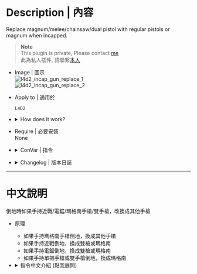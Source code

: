 # Description | 內容
Replace magnum/melee/chainsaw/dual pistol with regular pistols or magnum when incapped.

> __Note__ <br/>
This plugin is private, Please contact [me](/#私人插件列表-private-plugins-list)<br/>
此為私人插件, 請聯繫[本人](/#私人插件列表-private-plugins-list)

* Image | 圖示
<br/>![l4d2_incap_gun_replace_1](image/l4d2_incap_gun_replace_1.gif)
<br/>![l4d2_incap_gun_replace_2](image/l4d2_incap_gun_replace_2.gif)

* Apply to | 適用於
	```
	L4D2
	```

* <details><summary>How does it work?</summary>

	* If player incaps
		* Replace magnum with regular pistols, restore magnum when get up
		* Replace melee weapons with double pistols or magnum, restore melee weapons when get up
		* Replace chainsaw with double pistols or magnum, restore chainsaw when get up
		* Replace single pistol with magnum, restore single pistol when get up
		* Replace dual pistol with magnum, restore dual pistol when get up
</details>

* Require | 必要安裝
<br/>None

* <details><summary>ConVar | 指令</summary>

	* cfg/sourcemod/l4d2_incap_gun_replace.cfg
		```php
		// 0=Plugin off, 1=Plugin on.
		l4d2_incap_gun_replace_enable "1"

		// Replace magnum with 0=Single Pistol, 1=Double Pistols, -1=Disable
		l4d2_incap_gun_replace_magnum "-1"

		// Replace melee weapons with 0=Double Pistols, 1=Magnum pistol, -1=Disable
		l4d2_incap_gun_replace_melee "1"

		// Replace chainsaw with 0=Double Pistols, 1=Magnum pistol, -1=Disable
		l4d2_incap_gun_replace_chainsaw "1"

		// Replace single pistol weapons with 0=Double Pistols, 1=Magnum pistol, -1=Disable
		l4d2_incap_gun_replace_sin_pistol "1"

		// Replace dual pistol weapons with 0=Single Pistols, 1=Magnum pistol, -1=Disable
		l4d2_incap_gun_replace_dual_pistol "1"
		```
</details>

* <details><summary>Changelog | 版本日誌</summary>

	* v1.1h (2025-1-14)
		* Update cvars
		* Replace chainsaw, singe pistol, dual pistol

	* v1.0h (2024-12-3)
		* Add melee weapons
		* Add cvars

	* Original
		[From SirPlease/L4D2-Competitive-Rework](https://github.com/SirPlease/L4D2-Competitive-Rework/blob/master/addons/sourcemod/scripting/l4d2_magnum_incap.sp)
</details>

- - - -
# 中文說明
倒地時如果手持近戰/電鋸/瑪格南手槍/雙手槍，改換成其他手槍

* 原理
	* 如果手持瑪格南手槍倒地，換成其他手槍
	* 如果手持近戰倒地，換成雙槍或瑪格南
	* 如果手持電鋸倒地，換成雙槍或瑪格南
	* 如果手持單把手槍或雙手槍倒地，換成瑪格南

* <details><summary>指令中文介紹 (點我展開)</summary>

	* cfg/sourcemod/l4d2_incap_gun_replace.cfg
		```php
		// 0=關閉插件, 1=啟動插件
		l4d2_incap_gun_replace_enable "1"

		// 瑪格南手槍換成 0=單把手槍, 1=雙槍, -1=不取代
		l4d2_incap_gun_replace_magnum "-1"

		// 近戰武器換成 0=雙槍, 1=瑪格南手槍, -1=不取代, 預設單把手槍
		l4d2_incap_gun_replace_melee "1"

		// 電鋸換成 0=雙槍, 1=瑪格南手槍, -1=不取代, 預設單把手槍
		l4d2_incap_gun_replace_chainsaw "1"

		// 單把手槍換成 0=雙槍, 1=瑪格南手槍, -1=不取代
		l4d2_incap_gun_replace_sin_pistol "1"

		// 雙手槍換成 0=單把手槍, 1=瑪格南手槍, -1=不取代
		l4d2_incap_gun_replace_dual_pistol "1"
		```
</details>